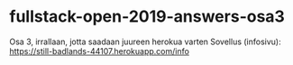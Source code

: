 # fullstack-open-2019-answers-osa3
Osa 3, irrallaan, jotta saadaan juureen herokua varten
Sovellus (infosivu): https://still-badlands-44107.herokuapp.com/info
